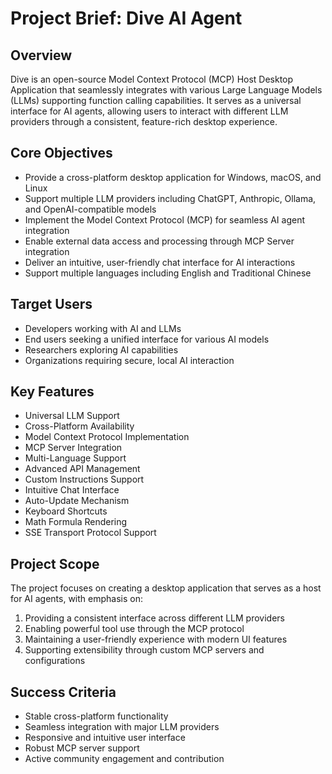 # Project Brief: Dive AI Agent

## Overview
Dive is an open-source Model Context Protocol (MCP) Host Desktop Application that seamlessly integrates with various Large Language Models (LLMs) supporting function calling capabilities. It serves as a universal interface for AI agents, allowing users to interact with different LLM providers through a consistent, feature-rich desktop experience.

## Core Objectives
- Provide a cross-platform desktop application for Windows, macOS, and Linux
- Support multiple LLM providers including ChatGPT, Anthropic, Ollama, and OpenAI-compatible models
- Implement the Model Context Protocol (MCP) for seamless AI agent integration
- Enable external data access and processing through MCP Server integration
- Deliver an intuitive, user-friendly chat interface for AI interactions
- Support multiple languages including English and Traditional Chinese

## Target Users
- Developers working with AI and LLMs
- End users seeking a unified interface for various AI models
- Researchers exploring AI capabilities
- Organizations requiring secure, local AI interaction

## Key Features
- Universal LLM Support
- Cross-Platform Availability
- Model Context Protocol Implementation
- MCP Server Integration
- Multi-Language Support
- Advanced API Management
- Custom Instructions Support
- Intuitive Chat Interface
- Auto-Update Mechanism
- Keyboard Shortcuts
- Math Formula Rendering
- SSE Transport Protocol Support

## Project Scope
The project focuses on creating a desktop application that serves as a host for AI agents, with emphasis on:
1. Providing a consistent interface across different LLM providers
2. Enabling powerful tool use through the MCP protocol
3. Maintaining a user-friendly experience with modern UI features
4. Supporting extensibility through custom MCP servers and configurations

## Success Criteria
- Stable cross-platform functionality
- Seamless integration with major LLM providers
- Responsive and intuitive user interface
- Robust MCP server support
- Active community engagement and contribution

